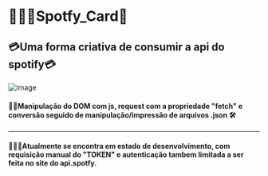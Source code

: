 # 🧙🏻‍♂️Spotfy_Card🌟
## 💳Uma forma criativa de consumir a api do spotify💳
![image](https://user-images.githubusercontent.com/77738183/181671406-93aaad46-df72-462c-af52-8698e1777725.png)
#### 👨‍🔧Manipulação do DOM com js, request com a propriedade "fetch" e conversão seguido de manipulação/impressão de arquivos .json 🛠
___
#### 👨🏻‍💻Atualmente se encontra em estado de desenvolvimento, com requisição manual do "TOKEN" e autenticação tambem limitada a ser feita no site do api.spotfy.

